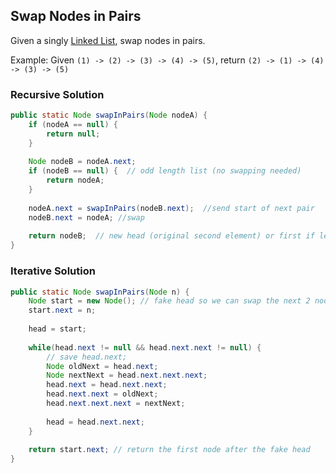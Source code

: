 ## Swap Nodes in Pairs
Given a singly [Linked List](https://en.wikipedia.org/wiki/Linked_list), swap nodes in pairs.

Example:
Given `(1) -> (2) -> (3) -> (4) -> (5)`, return `(2) -> (1) -> (4) -> (3) -> (5)`


### Recursive Solution
```java
public static Node swapInPairs(Node nodeA) {
	if (nodeA == null) {
		return null;
	}
	
	Node nodeB = nodeA.next;
	if (nodeB == null) {  // odd length list (no swapping needed)
		return nodeA;
	}
	
	nodeA.next = swapInPairs(nodeB.next);  //send start of next pair
	nodeB.next = nodeA; //swap
	
	return nodeB;  // new head (original second element) or first if length = 1
}
```


### Iterative Solution
```java
public static Node swapInPairs(Node n) {
	Node start = new Node(); // fake head so we can swap the next 2 nodes
	start.next = n;
	
	head = start;
	
	while(head.next != null && head.next.next != null) {
		// save head.next;
		Node oldNext = head.next;
		Node nextNext = head.next.next.next;
		head.next = head.next.next;
		head.next.next = oldNext;
		head.next.next.next = nextNext;
		
		head = head.next.next;
    }
    
    return start.next; // return the first node after the fake head
}
```